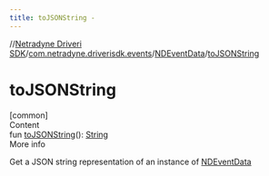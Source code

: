 ```yaml
---
title: toJSONString -
---
```

//[Netradyne Driveri SDK](../../index.md)/[com.netradyne.driverisdk.events](../index.md)/[NDEventData](index.md)/[toJSONString](to-j-s-o-n-string.md)



# toJSONString  
[common]  
Content  
fun [toJSONString](to-j-s-o-n-string.md)(): [String](https://kotlinlang.org/api/latest/jvm/stdlib/kotlin/-string/index.html)  
More info  


Get a JSON string representation of an instance of [NDEventData](index.md)

  



